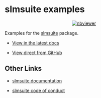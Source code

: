 # slmsuite examples

<p align="center">
<a href="https://nbviewer.org/github/QPG-MIT/slmsuite-examples/tree/main/examples/"><image alt="nbviewer" src="https://raw.githubusercontent.com/jupyter/design/master/logos/Badges/nbviewer_badge.svg"></a>

Examples for the [slmsuite](https://github.com/QPG-MIT/slmsuite) package.

- [View in the latest docs](https://slmsuite.readthedocs.io/en/latest/examples.html)

- [View direct from GitHub](https://nbviewer.org/github/QPG-MIT/slmsuite-examples/tree/main/examples/)

## Other Links
- [slmsuite documentation](https://slmsuite.readthedocs.io/en/latest)

- [slmsuite code of conduct](https://github.com/QPG-MIT/slmsuite/blob/prerelease/CODE_OF_CONDUCT.md)